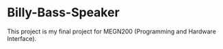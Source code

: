 # Billy-Bass-Speaker
This project is my final project for MEGN200 (Programming and Hardware Interface). 
